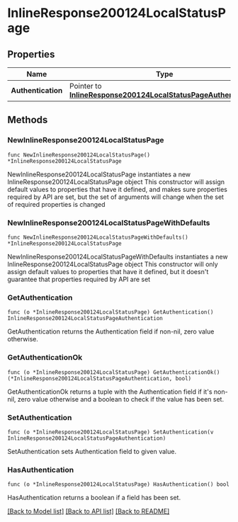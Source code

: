 # InlineResponse200124LocalStatusPage

## Properties

Name | Type | Description | Notes
------------ | ------------- | ------------- | -------------
**Authentication** | Pointer to [**InlineResponse200124LocalStatusPageAuthentication**](InlineResponse200124LocalStatusPageAuthentication.md) |  | [optional] 

## Methods

### NewInlineResponse200124LocalStatusPage

`func NewInlineResponse200124LocalStatusPage() *InlineResponse200124LocalStatusPage`

NewInlineResponse200124LocalStatusPage instantiates a new InlineResponse200124LocalStatusPage object
This constructor will assign default values to properties that have it defined,
and makes sure properties required by API are set, but the set of arguments
will change when the set of required properties is changed

### NewInlineResponse200124LocalStatusPageWithDefaults

`func NewInlineResponse200124LocalStatusPageWithDefaults() *InlineResponse200124LocalStatusPage`

NewInlineResponse200124LocalStatusPageWithDefaults instantiates a new InlineResponse200124LocalStatusPage object
This constructor will only assign default values to properties that have it defined,
but it doesn't guarantee that properties required by API are set

### GetAuthentication

`func (o *InlineResponse200124LocalStatusPage) GetAuthentication() InlineResponse200124LocalStatusPageAuthentication`

GetAuthentication returns the Authentication field if non-nil, zero value otherwise.

### GetAuthenticationOk

`func (o *InlineResponse200124LocalStatusPage) GetAuthenticationOk() (*InlineResponse200124LocalStatusPageAuthentication, bool)`

GetAuthenticationOk returns a tuple with the Authentication field if it's non-nil, zero value otherwise
and a boolean to check if the value has been set.

### SetAuthentication

`func (o *InlineResponse200124LocalStatusPage) SetAuthentication(v InlineResponse200124LocalStatusPageAuthentication)`

SetAuthentication sets Authentication field to given value.

### HasAuthentication

`func (o *InlineResponse200124LocalStatusPage) HasAuthentication() bool`

HasAuthentication returns a boolean if a field has been set.


[[Back to Model list]](../README.md#documentation-for-models) [[Back to API list]](../README.md#documentation-for-api-endpoints) [[Back to README]](../README.md)


